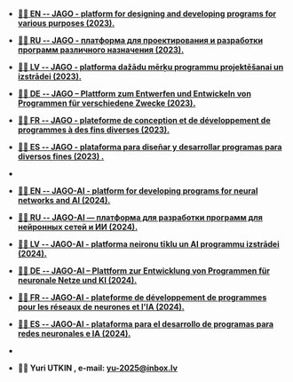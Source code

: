 <strong>
 
- <a href="https://yu-2025.github.io/inf/info_EN.html" target="_blank">💞️💞️ EN
-- JAGO - platform for designing and developing programs for various purposes (2023).</a>

- <a href="https://yu-2025.github.io/inf/info_RU.html" target="_blank">👋👋 RU
-- JAGO - платформа для проектирования и разработки программ различного назначения (2023).</a>

- <a href="https://yu-2025.github.io/inf/info_LV.html" target="_blank">🌱🌱 LV
-- JAGO - platforma dažādu mērķu programmu projektēšanai un izstrādei (2023).</a>

- <a href="https://yu-2025.github.io/inf/info_DE.html" target="_blank">💞️💞️ DE
-- JAGO – Plattform zum Entwerfen und Entwickeln von Programmen für verschiedene Zwecke (2023).</a>

- <a href="https://yu-2025.github.io/inf/info_FR.html" target="_blank">👋👋 FR
-- JAGO - plateforme de conception et de développement de programmes à des fins diverses (2023).</a>

- <a href="https://yu-2025.github.io/inf/info_ES.html" target="_blank">🌱🌱 ES
-- JAGO - plataforma para diseñar y desarrollar programas para diversos fines (2023) .</a>
-
- <a href="https://yu-2025.github.io/inf/info_EN.html" target="_blank">💞️💞️ EN
-- JAGO-AI - platform for developing programs for neural networks and AI (2024).</a>

- <a href="https://yu-2025.github.io/inf/info_RU.html" target="_blank">👋👋 RU
-- JAGO-AI — платформа для разработки программ для нейронных сетей и ИИ (2024).</a>

- <a href="https://yu-2025.github.io/inf/info_LV.html" target="_blank">🌱🌱 LV
-- JAGO-AI - platforma neironu tīklu un AI programmu izstrādei (2024).</a>

- <a href="https://yu-2025.github.io/inf/info_DE.html" target="_blank">💞️💞️ DE
-- JAGO-AI – Plattform zur Entwicklung von Programmen für neuronale Netze und KI (2024).</a>

- <a href="https://yu-2025.github.io/inf/info_FR.html" target="_blank">👋👋 FR
-- JAGO-AI - plateforme de développement de programmes pour les réseaux de neurones et l'IA (2024).</a>

- <a href="https://yu-2025.github.io/inf/info_ES.html" target="_blank">🌱🌱 ES
-- JAGO-AI - plataforma para el desarrollo de programas para redes neuronales e IA (2024).</a>
-
- 👀👀 Yuri UTKIN , e-mail: yu-2025@inbox.lv

</strong>
 
<!---
yu-2023/yu-2023 is a āØ special āØ repository because its `README.md` (this file) appears on your GitHub profile.
You can click the Preview link to take a look at your changes.
--->

